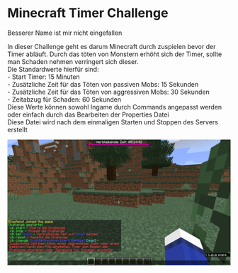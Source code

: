 # Minecraft Timer Challenge  
Besserer Name ist mir nicht eingefallen

In dieser Challenge geht es darum Minecraft durch zuspielen bevor der Timer abläuft. Durch das töten von Monstern erhöht sich der Timer, sollte man Schaden nehmen verringert sich dieser.  
Die Standardwerte hierfür sind:  
	  - Start Timer: 15 Minuten  
	  - Zusätzliche Zeit für das Töten von passiven Mobs: 15 Sekunden  
	  - Zusätzliche Zeit für das Töten von aggressiven Mobs: 30 Sekunden  
	  - Zeitabzug für Schaden: 60 Sekunden  
Diese Werte können sowohl Ingame durch Commands angepasst werden oder einfach durch das Bearbeiten der Properties Datei  
Diese Datei wird nach dem einmaligen Starten und Stoppen des Servers erstellt

![Bar & Commands](https://raw.githubusercontent.com/Bilastend/Countdown/master/timer%2Bcommands.png)



